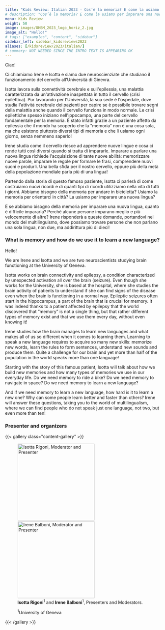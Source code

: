 ```yaml
---
title: "Kids Review: Italian 2023 - Cos’è la memoria? E come la usiamo per imparare una nuova lingua"
# description: "Cos’è la memoria? E come la usiamo per imparare una nuova lingua"
menu: Kids Review
weight: 50
image: images/OHBM_2023_logo_horiz_2.jpg
image_alt: "Hello!"
# tags: ["examples", "content", "sidebar"]
sidebar_left: sidebar_kidsreviews2023
aliases: [/kidsreview/2023/italian/]
# summary: NOT NEEDED SINCE THE INTRO TEXT IS APPEARING OK
---
```


<!-- ## Cos’è la memoria? E come la usiamo per imparare una nuova lingua -->

Ciao!  
  
Ci chiamiamo Irene e Isotta e siamo due neuroscienziate che studiano il funzionamento del cervello all’Università di Ginevra.
  
Isotta lavora sulla connettività cerebrale e sull'epilessia, una malattia caratterizzata da un'attivazione inaspettata in tutto il cervello (crisi epilettica). Pur lavorando per l'Università, la sua sede è l'ospedale, dove studia l'attività cerebrale dei pazienti per capire se è possibile trovare segni della malattia anche quando il cervello funziona in modo normale. Le crisi epilettiche spesso iniziano nell'ippocampo, una parte del cervello fondamentale per la memoria. È stato infatti grazie a un paziente affetto da epilessia che il mondo ha scoperto che la "memoria" non è una cosa sola, ma che esistono piuttosto diversi tipi di memoria e che li usiamo ogni giorno, senza nemmeno saperlo!  
  
Irene studia come il cervello riesce ad apprendere nuove lingue e cosa ci rende tutti così diversi quando si tratta di impararle. Imparare a parlare una nuova lingua richiede l'acquisizione di tante nuove abilità: memorizzare nuove parole, imparare le regole per formare le frasi, comprendere nuovi suoni e produrli. Una bella sfida per il nostro cervello, eppure più della metà della popolazione mondiale parla più di una lingua!  
  
Partendo dalla storia di questo famoso paziente, Isotta ci parlerà di come costruiamo nuovi ricordi e di quanti tipi di ricordi utilizziamo nella vita di tutti i giorni. Abbiamo bisogno della memoria per andare in bicicletta? Usiamo la memoria per orientarci in città? La usiamo per imparare una nuova lingua?  
  
E se abbiamo bisogno della memoria per imparare una nuova lingua, quanto è difficile impararla? Perché alcune persone imparano meglio e più velocemente di altre? Irene risponderà a queste domande, portandovi nel mondo del multilinguismo, dove possiamo trovare persone che non parlano una sola lingua, non due, ma addirittura più di dieci!  

### What is memory and how do we use it to learn a new language?

Hello!  
  
We are Irene and Isotta and we are two neuroscientists studying brain functioning at the University of Geneva.  
  
Isotta works on brain connectivity and epilepsy, a condition characterized by unexpected activation all over the brain (seizure). Even though she works for the University, she is based at the hospital, where she studies the brain activity of patients to understand if she can find signs of the disease even when the brain is functioning in a normal way. Epileptic seizures often start in the hippocampus, a part of the brain that is crucial for memory. It was indeed thanks to a patient affected by epilepsy that the world discovered that “memory” is not a single thing, but that rather different types of memory exist and that we use them every day, without even knowing it!  
  
Irene studies how the brain manages to learn new languages and what makes all of us so different when it comes to learning them. Learning to speak a new language requires to acquire so many new skills: memorize new words, learn the rules to form sentences, understand new sounds and produce them. Quite a challenge for our brain and yet more than half of the population in the world speaks more than one language!  
  
Starting with the story of this famous patient, Isotta will talk about how we build new memories and how many types of memories we use in our everyday life. Do we need memory to ride a bike? Do we need memory to navigate in space? Do we need memory to learn a new language?  
  
And if we need memory to learn a new language, how hard is it to learn a new one? Why can some people learn better and faster than others? Irene will answer these questions, taking you to the world of multilingualism, where we can find people who do not speak just one language, not two, but even more than ten!  

### Presenter and organizers

{{< gallery class="content-gallery" >}} 
    <figure> 
            <img style="margin: 0.1em 0.1em 0.1em 0.1em" src="/images/OHBM2023/kidsreview_2023/italian_isotta/IR_photo.jpg" alt="Isotta Rigoni, Moderator and Presenter" width="250">
            <img style="margin: 0.1em 0.1em 0.1em 0.1em" src="/images/OHBM2023/kidsreview_2023/italian_isotta/IB_photo.JPG" alt="Irene Balboni, Moderator and Presenter" width="250">
        <figcaption>
            <b>Isotta Rigoni</b><sup>1</sup> and <b>Irene Balboni</b><sup>1</sup>, Presenters and Moderators.
            <span style="font-size: 14px">
                <p><sup>1</sup>University of Geneva</p>
            </span>
        </figcaption>
    </figure>
{{< /gallery >}}


<!-- Youtube link, example https://www.youtube.com/watch?v=w7Ft2ymGmfc
{{< youtube w7Ft2ymGmfc >}}
-->